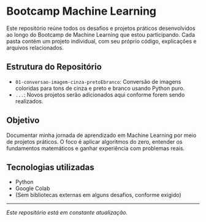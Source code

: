 # Bootcamp Machine Learning

Este repositório reúne todos os desafios e projetos práticos desenvolvidos ao longo do Bootcamp de Machine Learning que estou participando. Cada pasta contém um projeto individual, com seu próprio código, explicações e arquivos relacionados.

## Estrutura do Repositório

- `01-conversao-imagem-cinza-pretoEbranco`: Conversão de imagens coloridas para tons de cinza e preto e branco usando Python puro.
- `...`: Novos projetos serão adicionados aqui conforme forem sendo realizados.

## Objetivo

Documentar minha jornada de aprendizado em Machine Learning por meio de projetos práticos. O foco é aplicar algoritmos do zero, entender os fundamentos matemáticos e ganhar experiência com problemas reais.

## Tecnologias utilizadas

- Python
- Google Colab
- (Sem bibliotecas externas em alguns desafios, conforme exigido)

---

*Este repositório está em constante atualização.*



